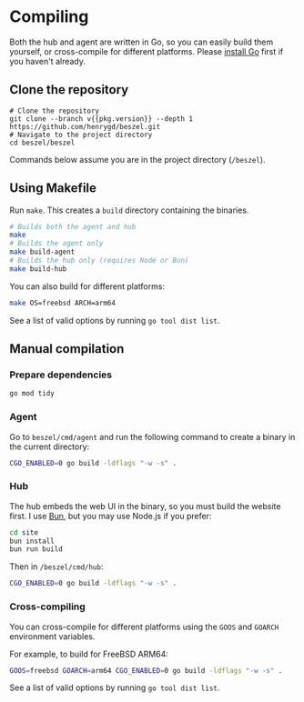 <script setup>
  import pkg from '../../package.json'
</script>

# Compiling

Both the hub and agent are written in Go, so you can easily build them yourself, or cross-compile for different platforms. Please [install Go](https://go.dev/doc/install) first if you haven't already.

## Clone the repository

```bash-vue
# Clone the repository
git clone --branch v{{pkg.version}} --depth 1 https://github.com/henrygd/beszel.git
# Navigate to the project directory
cd beszel/beszel
```

Commands below assume you are in the project directory (`/beszel`).

## Using Makefile

Run `make`. This creates a `build` directory containing the binaries.

```bash
# Builds both the agent and hub
make
# Builds the agent only
make build-agent
# Builds the hub only (requires Node or Bun)
make build-hub
```

You can also build for different platforms:

```bash
make OS=freebsd ARCH=arm64
```

See a list of valid options by running `go tool dist list`.

## Manual compilation

### Prepare dependencies

```bash
go mod tidy
```

### Agent

Go to `beszel/cmd/agent` and run the following command to create a binary in the current directory:

```bash
CGO_ENABLED=0 go build -ldflags "-w -s" .
```

### Hub

The hub embeds the web UI in the binary, so you must build the website first. I use [Bun](https://bun.sh/), but you may use Node.js if you prefer:

```bash
cd site
bun install
bun run build
```

Then in `/beszel/cmd/hub`:

```bash
CGO_ENABLED=0 go build -ldflags "-w -s" .
```

### Cross-compiling

You can cross-compile for different platforms using the `GOOS` and `GOARCH` environment variables.

For example, to build for FreeBSD ARM64:

```bash
GOOS=freebsd GOARCH=arm64 CGO_ENABLED=0 go build -ldflags "-w -s" .
```

See a list of valid options by running `go tool dist list`.
